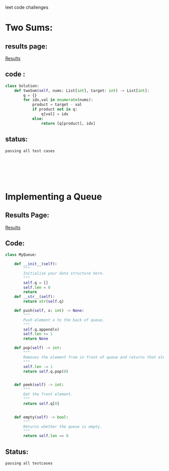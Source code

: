 <p>leet code challenges</p>

# Two Sums:
## results page:

<a href='https://leetcode.com/submissions/detail/386299516/'>Results</a>

## code :
```python
class Solution:
    def twoSum(self, nums: List[int], target: int) -> List[int]:
        q = {}
        for idx,val in enumerate(nums):
            product = target - val
            if product not in q:
                q[val] = idx
            else:
                return [q[product], idx]
```

## status:
```
passing all test cases
```

<br>
<br>
<br>
<br>

# Implementing a Queue
## Results Page:

<a href='https://leetcode.com/submissions/detail/386297719/'>Results</a>

## Code:
```python
class MyQueue:

    def __init__(self):
        """
        Initialize your data structure here.
        """
        self.q = []
        self.len = 0
        return
    def __str__(self):
        return str(self.q)

    def push(self, x: int) -> None:
        """
        Push element x to the back of queue.
        """
        self.q.append(x)
        self.len += 1
        return None

    def pop(self) -> int:
        """
        Removes the element from in front of queue and returns that element.
        """
        self.len -= 1
        return self.q.pop(0)


    def peek(self) -> int:
        """
        Get the front element.
        """
        return self.q[0]


    def empty(self) -> bool:
        """
        Returns whether the queue is empty.
        """
        return self.len == 0
```

## Status:
```
passing all testcases
```
